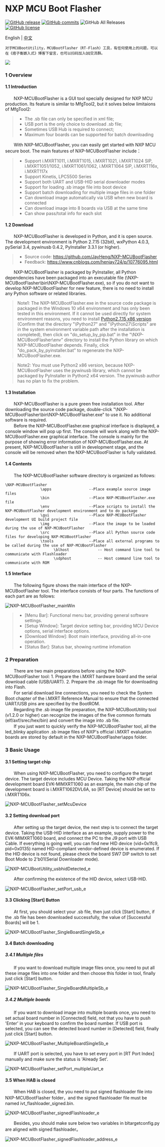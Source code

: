 # NXP MCU Boot Flasher

[![GitHub release](https://img.shields.io/github/release/JayHeng/NXP-MCUBootFlasher.svg)](https://github.com/JayHeng/NXP-MCUBootFlasher/releases/latest) [![GitHub commits](https://img.shields.io/github/commits-since/JayHeng/NXP-MCUBootFlasher/v3.2.0.svg)](https://github.com/JayHeng/NXP-MCUBootFlasher/compare/v3.2.0...master) ![GitHub All Releases](https://img.shields.io/github/downloads/JayHeng/NXP-MCUBootFlasher/total.svg) [![GitHub license](https://img.shields.io/github/license/JayHeng/NXP-MCUBootFlasher.svg)](https://github.com/JayHeng/NXP-MCUBootFlasher/blob/master/LICENSE)

English | [中文](./README-zh.md)

```text
对于MCUBootUtility，MCUBootFlasher（RT-Flash）工具，有任何使用上的问题，可以在《痞子衡嵌入式》博客下留言，也可以扫码加入QQ交流群。  
```

![](pic/RT-Flash_v3.2.0.PNG)

### 1 Overview
#### 1.1 Introduction
　　NXP-MCUBootFlasher is a GUI tool specially designed for NXP MCU production. Its feature is similar to MfgTool2, but it solves below limitaions of MfgTool2:  

> * The .sb file can only be specified in xml file;  
> * USB port is the only choice to download .sb file;  
> * Sometimes USB Hub is required to connect;  
> * Maximum four boards can be supported for batch downloading  

　　With NXP-MCUBootFlasher, you can easily get started with NXP MCU secure boot. The main features of NXP-MCUBootFlasher include：  

> * Support i.MXRT1011, i.MXRT1015, i.MXRT1021, i.MXRT1024 SIP, i.MXRT1051/1052, i.MXRT1061/1062, i.MXRT1064 SIP, i.MXRT116x, i.MXRT117x 
> * Support Kinetis, LPC5500 Series
> * Support both UART and USB-HID serial downloader modes  
> * Support for loading .sb image file into boot device  
> * Support batch downloading for multiple image files in one folder
> * Can download image automatically via USB when new board is connected
> * Can download image into 8 boards via USB at the same time
> * Can show pass/total info for each slot

#### 1.2 Download
　　NXP-MCUBootFlasher is developed in Python, and it is open source. The development environment is Python 2.7.15 (32bit), wxPython 4.0.3, pySerial 3.4, pywinusb 0.4.2, PyInstaller 3.3.1 (or higher).  

> * Source code: https://github.com/JayHeng/NXP-MCUBootFlasher  
> * Feedback: https://www.cnblogs.com/henjay724/p/10776095.html  

　　NXP-MCUBootFlasher is packaged by PyInstaller, all Python dependencies have been packaged into an executable file (\NXP-MCUBootFlasher\bin\NXP-MCUBootFlasher.exe), so if you do not want to develop NXP-MCUBootFlasher for new feature, there is no need to install any Python software or related libraries.  

> Note1: The NXP-MCUBootFlasher.exe in the source code package is packaged in the Windows 10 x64 environment and has only been tested in this environment. If it cannot be used directly for system environment reasons, you need to install [Python2.7.15 x86 version ](https://www.python.org/ftp/python/2.7.15/python-2.7.15.msi)(Confirm that the directory "\Python27\" and "\Python27\Scripts\" are in the system environment variable path after the installation is completed), then click on "do_setup_by_pip.bat" in the "\NXP-MCUBootFlasher\env\" directory to install the Python library on which NXP-MCUBootFlasher depends. Finally, click "do_pack_by_pyinstaller.bat" to regenerate the NXP-MCUBootFlasher.exe.  

> Note2: You must use Python2 x86 version, because NXP-MCUBootFlasher uses the pywinusb library, which cannot be packaged by PyInstaller in Python2 x64 version. The pywinusb author has no plan to fix the problem.  

#### 1.3 Installation
　　NXP-MCUBootFlasher is a pure green free installation tool. After downloading the source code package, double-click "\NXP-MCUBootFlasher\bin\NXP-MCUBootFlasher.exe" to use it. No additional software is required.  
　　Before the NXP-MCUBootFlasher.exe graphical interface is displayed, a console window will pop up first. The console will work along with the NXP-MCUBootFlasher.exe graphical interface. The console is mainly for the purpose of showing error information of NXP-MCUBootFlasher.exe. At present, NXP-MCUBootFlasher is still in development stage, and the console will be removed when the NXP-MCUBootFlasher is fully validated.

#### 1.4 Contents
　　The NXP-MCUBootFlasher software directory is organized as follows:  
```text
\NXP-MCUBootFlasher
                \apps                 --Place example source image files
                \bin                  --Place NXP-MCUBootFlasher.exe file
                \env                  --Place scripts to install the NXP-MCUBootFlasher development environment and to do package
                \gui                  --Place NXP-MCUBootFlasher development UI build project file
                \img                  --Place the image to be loaded during the use of NXP-MCUBootFlasher
                \src                  --Place all Python source code files for developing NXP-MCUBootFlasher
                \tools                --Place all external programs to be called during the use of NXP-MCUBootFlasher
                      \blhost             -- Host command line tool to communicate with Flashloader
                      \sdphost            -- Host command line tool to communicate with ROM
```
#### 1.5 Interface
　　The following figure shows the main interface of the NXP-MCUBootFlasher tool. The interface consists of four parts. The functions of each part are as follows:  

![NXP-MCUBootFlasher_mainWin](http://henjay724.com/image/cnblogs/NXP-MCUBootFlasher_v2.0.0.PNG)

> * [Menu Bar]: Functional menu bar, providing general software settings.  
> * [Setup Window]: Target device setting bar, providing MCU Device options, serial interface options.  
> * [Download Window]: Boot main interface, providing all-in-one operation.  
> * [Status Bar]: Status bar, showing runtime infomation  

### 2 Preparation
　　There are two main preparations before using the NXP-MCUBootFlasher tool: 1. Prepare the i.MXRT hardware board and the serial download cable (USB/UART). 2. Prepare the .sb image file for downloading into Flash.  
　　For serial download line connections, you need to check the System Boot chapter of the i.MXRT Reference Manual to ensure that the connected UART/USB pins are specified by the BootROM.  
　　Regarding the .sb image file preparation, the NXP-MCUBootUtility tool (v1.2.0 or higher) can recognize the images of the five common formats (elf/axf/srec/hex/bin) and convert the image into .sb file.  
　　If you just want to quickly verify the NXP-MCUBootFlasher tool, all the led_blinky application .sb image files of NXP's official i.MXRT evaluation boards are stored by default in the NXP-MCUBootFlasher\apps folder.  

### 3 Basic Usage
#### 3.1 Setting target chip
　　When using NXP-MCUBootFlasher, you need to configure the target device. The target device includes MCU Device. Taking the NXP official development board EVK-MIMXRT1060 as an example, the main chip of the development board is i.MXRT1062DVL6A, so [RT Device] should be set to i.MXRT106x.  

![NXP-MCUBootFlasher_setMcuDevice](http://henjay724.com/image/cnblogs/rtFlash_v1_1_0_setMcuDevice_rt1060.PNG)

#### 3.2 Setting download port
　　After setting up the target device, the next step is to connect the target device. Taking the USB-HID interface as an example, supply power to the EVK-MIMXRT1060 board, and connect the PC to the J9 port with USB Cable. If everything is going well, you can find new HID device (vid=0x1fc9, pid=0x0135) named HID-compliant vendor-defined device is enumerated. If the HID device is not found, please check the board SW7 DIP switch to set Boot Mode to 2'b01(Serial Downloader mode).  

![NXP-MCUBootUtility_usbhidDetected_e](http://henjay724.com/image/cnblogs/nxpSecBoot_usbhidDetected_e.png)

　　After confirming the existence of the HID device, select USB-HID.  

![NXP-MCUBootFlasher_setPort_usb_e](http://henjay724.com/image/cnblogs/rtFlash_v1_1_0_setPort_usb_e.png)

#### 3.3 Clicking [Start] Button
　　At first, you should select your .sb file, then just click [Start] button, if the .sb file has been downloaded successfully, the value of [Successful Boards] will be 1.  

![NXP-MCUBootFlasher_SingleBoardSingleSb_e](http://henjay724.com/image/cnblogs/rtFlash_v1_1_0_SingleBoardSingleSb_downloadSuccess_e.png)

#### 3.4 Batch downloading
##### 3.4.1 Multiple files
　　If you want to download multiple image files once, you need to put all these image files into one folder and then choose this folder in tool, finally just click [Start] button.   

![NXP-MCUBootFlasher_SingleBoardMultipleSb_e](http://henjay724.com/image/cnblogs/rtFlash_v1_1_0_SingleBoardMultipleSb_downloadSuccess_e.png)

##### 3.4.2 Multiple boards
　　If you want to download image into multiple boards once, you need to set actual board number in [Connected] field, not that you have to push 'Enter' in your keyboard to confirm the board number. If USB port is selected, you can see the detected board number in [Detected] field, finally just click [Start] button.  

![NXP-MCUBootFlasher_MultipleBoardSingleSb_e](http://henjay724.com/image/cnblogs/rtFlash_v1_1_0_MultipleBoardMultipleSb_downloadSuccess_e.png)

　　If UART port is selected, you have to set every port in [RT Port Index] manually and make sure the status is 'Already Set'.   

![NXP-MCUBootFlasher_setPort_multipleUart_e](http://henjay724.com/image/cnblogs/rtFlash_v1_1_0_setPort_multipleUart_e.png)

#### 3.5 When HAB is closed
　　When HAB is closed, the you need to put signed flashloader file into NXP-MCUBootFlasher folder，and the signed flashloader file must be named ivt_flashloader_signed.bin.  

![NXP-MCUBootFlasher_signedFlashloader_e](http://henjay724.com/image/cnblogs/rtFlash_v1_0_0_signedFlashloader.PNG)

　　Besides, you should make sure below two variables in bltargetconfig.py are aligned with signed flashloader。  

![NXP-MCUBootFlasher_signedFlashloader_address_e](http://henjay724.com/image/cnblogs/rtFlash_v1_0_0_signedFlashloader_address_e.png)


